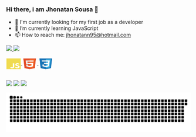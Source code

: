 ### Hi there, i am Jhonatan Sousa 👋

- 🔭 I'm currently looking for my first job as a developer
- 🌱 I’m currently learning JavaScript
- 📫 How to reach me: jhonatann95@hotmail.com 

<div>
  <a href="https://github.com/jhonattansousa">
  <img height="180em" src="https://github-readme-stats.vercel.app/api?username=jhonattansousa&show_icons=true&theme=dark&include_all_commits=true&count_private=true"/>
  <img height="180em" src="https://github-readme-stats.vercel.app/api/top-langs/?username=jhonattansousa&layout=compact&langs_count=7&theme=dark"/>
</div>
  
  <div style="display: inline_block"><br>
  <img align="center" alt="Jhonatan-Js" height="30" width="40" src="https://raw.githubusercontent.com/devicons/devicon/master/icons/javascript/javascript-plain.svg">
  <img align="center" alt="Jhonatan-HTML" height="30" width="40" src="https://raw.githubusercontent.com/devicons/devicon/master/icons/html5/html5-original.svg">
  <img align="center" alt="Jhonatan-CSS" height="30" width="40" src="https://raw.githubusercontent.com/devicons/devicon/master/icons/css3/css3-original.svg">
</div>
  
  ##
  
  <div>
  <a href="https://www.instagram.com/jhonattansousa/" target="_blank"><img src="https://img.shields.io/badge/-Instagram-%23E4405F?style=for-the-badge&logo=instagram&logoColor=white" target="_blank"></a>
  <a href = "mailto:jhonatann95@hotmail.com"><img src="https://img.shields.io/badge/Microsoft_Outlook-0078D4?style=for-the-badge&logo=microsoft-outlook&logoColor=white" target="_blank"></a>
  <a href="https://www.linkedin.com/in/jhonatansousa95/" target="_blank"><img src="https://img.shields.io/badge/-LinkedIn-%230077B5?style=for-the-badge&logo=linkedin&logoColor=white" target="_blank"></a>  
   
   
![Snake animation](https://github.com/jhonattansousa/jhonattansousa/blob/output/github-contribution-grid-snake.svg)
</div>
